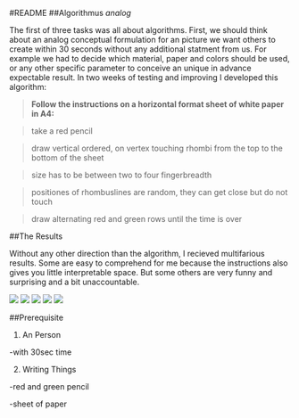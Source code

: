 #README 
##Algorithmus *analog*

The first of three tasks was all about algorithms. First, we should think about an analog conceptual formulation for an picture we want others to create within 30 seconds without any additional statment from us. For example we had to decide which material, paper and colors should be used, or any other specific parameter to conceive an unique in advance expectable result. In two weeks of testing and improving I developed this algorithm:

>**Follow the instructions on a horizontal format sheet of white paper in A4:**

>take a red pencil

>draw vertical ordered, on vertex touching rhombi from the top to the bottom of the sheet

>size has to be between two to four fingerbreadth

>positiones of rhombuslines are random, they can get close but do not touch

>draw alternating red and green rows until the time is over


##The Results

Without any other direction than the algorithm, I recieved multifarious results. Some are easy to comprehend for me because the instructions also gives you little interpretable space. But some others are very funny and surprising and a bit unaccountable.

![](https://cloud.githubusercontent.com/assets/12065257/10159114/b099eb5e-6696-11e5-8516-49f034212e2a.jpeg)
![](https://cloud.githubusercontent.com/assets/12065257/10159117/b09d78e6-6696-11e5-85d6-b4677cb6bf38.jpeg)
![](https://cloud.githubusercontent.com/assets/12065257/10159116/b09b7d16-6696-11e5-9a83-1c4c88abaf07.jpeg)
![](https://cloud.githubusercontent.com/assets/12065257/10159113/b097702c-6696-11e5-8ab9-712c5b31d1a5.jpeg)
![](https://cloud.githubusercontent.com/assets/12065257/10159115/b09b393c-6696-11e5-950b-b77cba1e3e15.jpeg)


##Prerequisite

1. An Person

  -with 30sec time

2. Writing Things

  -red and green pencil

  -sheet of paper

